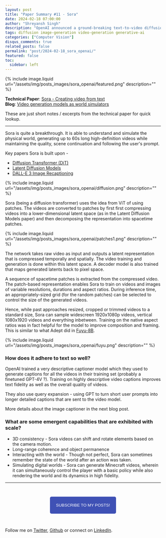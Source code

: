 ```yaml
---
layout: post
title: "Paper Summary #11 - Sora"
date: 2024-02-18 07:00:00
author: "Shreyansh Singh"
description: "OpenAI announced a ground-breaking text-to-video diffusion model capable of generating high-definition videos up to 60 seconds long."
tags: diffusion image-generation video-generation generative-ai
categories: ["Computer Vision"]
disqus_comments: true
related_posts: false
permalink: "post/2024-02-18_sora_openai/"
featured: false
toc:
  sidebar: left
---
```


{% include image.liquid url="/assets/img/posts_images/sora_openai/featured.png" description="" %}

**Technical Paper**: [Sora - Creating video from text](https://openai.com/sora)  
**Blog**: [Video generation models as world simulators](https://openai.com/research/video-generation-models-as-world-simulators)  

These are just short notes / excerpts from the technical paper for quick lookup.

---

Sora is quite a breakthrough. It is able to understand and simulate the physical world, generating up to 60s long high-definition videos while maintaining the quality, scene continuation and following the user's prompt. 

Key papers Sora is built upon - 
* [Diffusion Transformer (DiT)](https://arxiv.org/abs/2212.09748)
* [Latent Diffusion Models](https://arxiv.org/abs/2112.10752)
* [DALL-E 3 Image Recaptioning](https://cdn.openai.com/papers/dall-e-3.pdf)

{% include image.liquid url="/assets/img/posts_images/sora_openai/diffusion.png" description="" %}

Sora (being a diffusion transformer) uses the idea from ViT of using patches. The videos are converted to patches by first first compressing videos into a lower-dimensional latent space (as in the Latent Diffusion Models paper) and then decomposing the representation into spacetime patches.

{% include image.liquid url="/assets/img/posts_images/sora_openai/patches1.png" description="" %}

The network takes raw video as input and outputs a latent representation that is compressed temporally and spatially. The video training and generation is done within this latent space. A decoder model is also trained that maps generated latents back to pixel space.

A sequence of spacetime patches is extracted from the compressed video. The patch-based representation enables Sora to train on videos and images of variable resolutions, durations and aspect ratios. During inference time, an appropriately-sized grid (for the random patches) can be selected to control the size of the generated videos.

Hence, while past approaches resized, cropped or trimmed videos to a standard size, Sora can sample widescreen 1920x1080p videos, vertical 1080x1920 videos and everything inbetween. Training on the native aspect ratios was in fact helpful for the model to improve composition and framing. This is similar to what Adept did in [Fuyu-8B](https://www.adept.ai/blog/fuyu-8b). 

{% include image.liquid url="/assets/img/posts_images/sora_openai/fuyu.png" description="" %}


### How does it adhere to text so well? 

OpenAI trained a very descriptive captioner model which they used to generate captions for all the videos in their training set (probably a finetuned GPT-4V ?). Training on highly descriptive video captions improves text fidelity as well as the overall quality of videos.

They also use query expansion - using GPT to turn short user prompts into longer detailed captions that are sent to the video model.

More details about the image captioner in the next blog post.

### What are some emergent capabilities that are exhibited with scale?

* 3D consistency - Sora videos can shift and rotate elements based on the camera motion.  
* Long-range coherence and object permanence  
* Interacting with the world - Though not perfect, Sora can sometimes remember the state of the world after an action was taken.  
* Simulating digital worlds - Sora can generate Minecraft videos, wherein it can simultaneously control the player with a basic policy while also rendering the world and its dynamics in high fidelity.

---

&nbsp;

<script type="text/javascript" src="//downloads.mailchimp.com/js/signup-forms/popup/unique-methods/embed.js" data-dojo-config="usePlainJson: true, isDebug: false"></script>

<!-- <button style="background-color: #70ab17; color: #1770AB" id="openpopup">Subscribe to my posts!</button> -->
<div class="button_cont" align="center"><button id="openpopup" class="example_a">Subscribe to my posts!</button></div>

<style>
    .example_a {
        color: #fff !important;
        text-transform: uppercase;
        text-decoration: none;
        background: #3f51b5;
        padding: 20px;
        border-radius: 5px;
        cursor: pointer;
        display: inline-block;
        border: none;
        transition: all 0.4s ease 0s;
    }

    .example_a:hover {
        background: #434343;
        letter-spacing: 1px;
        -webkit-box-shadow: 0px 5px 40px -10px rgba(0,0,0,0.57);
        -moz-box-shadow: 0px 5px 40px -10px rgba(0,0,0,0.57);
        box-shadow: 5px 40px -10px rgba(0,0,0,0.57);
        transition: all 0.4s ease 0s;
    }
</style>


<script type="text/javascript">

function showMailingPopUp() {
    window.dojoRequire(["mojo/signup-forms/Loader"], function(L) { L.start({"baseUrl":"mc.us4.list-manage.com","uuid":"0b10ac14f50d7f4e7d11cf26a","lid":"667a1bb3da","uniqueMethods":true}) })

    document.cookie = "MCPopupClosed=;path=/;expires=Thu, 01 Jan 1970 00:00:00 UTC";
}

document.getElementById("openpopup").onclick = function() {showMailingPopUp()};

</script>

&nbsp;  

<script data-name="BMC-Widget" data-cfasync="false" src="https://cdnjs.buymeacoffee.com/1.0.0/widget.prod.min.js" data-id="shreyanshsingh" data-description="Support me on Buy me a coffee!" data-message="" data-color="#FF5F5F" data-position="Right" data-x_margin="18" data-y_margin="18"></script>

Follow me on [Twitter](https://twitter.com/shreyansh_26), [Github](https://github.com/shreyansh26) or connect on [LinkedIn](https://www.linkedin.com/in/shreyansh26/).